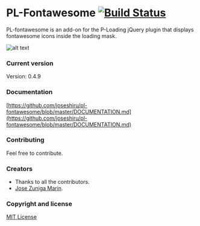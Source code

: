 # PL-Fontawesome [![Build Status](https://travis-ci.org/joseshiru/pl-progress.svg?branch=master)](https://travis-ci.org/joseshiru/p-loading.svg?branch=master)

PL-fontawesome is an add-on for the P-Loading jQuery plugin that displays  fontawesome icons inside the loading mask.

 
![alt text](https://s32.postimg.org/f116tc4tx/plprogress.gif "demo")


### Current version
  Version: 0.4.9

### Documentation
[https://github.com/joseshiru/pl-fontawesome/blob/master/DOCUMENTATION.md](https://github.com/joseshiru/pl-fontawesome/blob/master/DOCUMENTATION.md)

### Contributing
  Feel free to contribute.

### Creators
 * Thanks to all the contributors.
 * [Jose Zuniga Marin](https://github.com/joseshiru).
 
### Copyright and license
[MIT License](https://github.com/joseshiru/pl-fontawesome/blob/master/LICENSE)